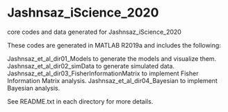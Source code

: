 # Jashnsaz_iScience_2020
core codes and data generated for Jashnsaz_iScience_2020 

These codes are generated in MATLAB R2019a and includes the following: 

Jashnsaz_et_al_dir01_Models to generate the models and visualize them. 
Jashnsaz_et_al_dir02_simData to generate simulated data.  
Jashnsaz_et_al_dir03_FisherInformationMatrix to implement Fisher Information Matrix analysis. 
Jashnsaz_et_al_dir04_Bayesian to implement Bayesian analysis. 

See README.txt in each directory for more details.